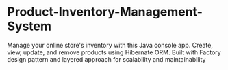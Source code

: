 # Product-Inventory-Management-System
Manage your online store's inventory with this Java console app. Create, view, update, and remove products using Hibernate ORM. Built with Factory design pattern and layered approach for scalability and maintainability
